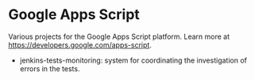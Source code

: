 # Google Apps Script

Various projects for the Google Apps Script platform. Learn more at https://developers.google.com/apps-script.

* jenkins-tests-monitoring: system for coordinating the investigation of errors in the tests.
